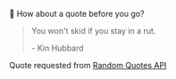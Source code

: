 📣 How about a quote before you go?

> You won't skid if you stay in a rut.
>
> <p>- Kin Hubbard</p>

Quote requested from [Random Quotes API](https://github.com/lukePeavey/quotable)
